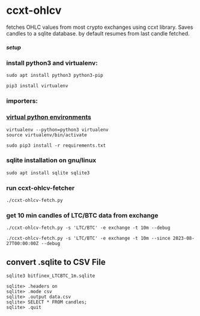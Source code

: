 # ccxt-ohlcv

fetches OHLC values from most crypto exchanges using ccxt library.
Saves candles to a sqlite database.
by default resumes from last candle fetched.


##### setup

### install python3 and virtualenv:

```
sudo apt install python3 python3-pip

pip3 install virtualenv
```

### importers:
### [virtual python environments](https://github.com/pypa/virtualenv)
```
virtualenv --python=python3 virtualenv
source virtualenv/bin/activate

sudo pip3 install -r requirements.txt

```

### sqlite installation on gnu/linux
```
sudo apt install sqlite sqlite3
```

### run ccxt-ohlcv-fetcher

```
./ccxt-ohlcv-fetch.py
```
### get 10 min candles of LTC/BTC data from exchange
```
./ccxt-ohlcv-fetch.py -s 'LTC/BTC' -e exchange -t 10m --debug

./ccxt-ohlcv-fetch.py -s 'LTC/BTC' -e exchange -t 10m --since 2023-08-27T00:00:00Z --debug
```

## convert .sqlite to CSV File

```
sqlite3 bitfinex_LTCBTC_1m.sqlite

sqlite> .headers on
sqlite> .mode csv
sqlite> .output data.csv
sqlite> SELECT * FROM candles;
sqlite> .quit

```
